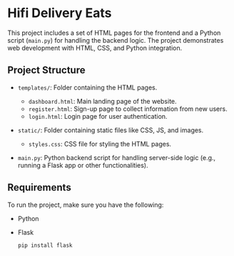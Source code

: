 # Hifi Delivery Eats

This project includes a set of HTML pages for the frontend and a Python script (`main.py`) for handling the backend logic. The project demonstrates web development with HTML, CSS, and Python integration.

## Project Structure

- `templates/`: Folder containing the HTML pages.
  - `dashboard.html`: Main landing page of the website.
  - `register.html`: Sign-up page to collect information from new users.
  - `login.html`: Login page for user authentication.
  
- `static/`: Folder containing static files like CSS, JS, and images.
  - `styles.css`: CSS file for styling the HTML pages.

- `main.py`: Python backend script for handling server-side logic (e.g., running a Flask app or other functionalities).

## Requirements

To run the project, make sure you have the following:

- Python 
- Flask


  ```bash
  pip install flask



